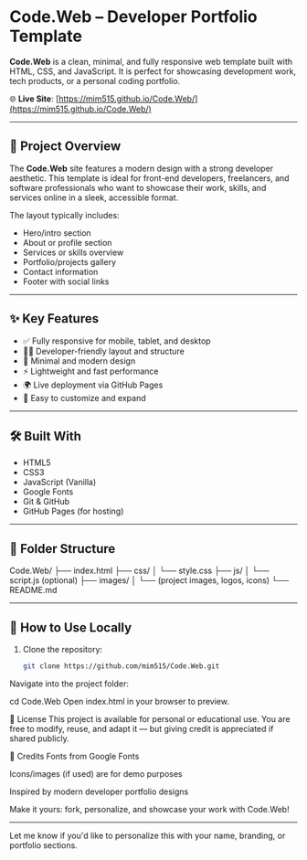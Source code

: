 
# Code.Web – Developer Portfolio Template

**Code.Web** is a clean, minimal, and fully responsive web template built with HTML, CSS, and JavaScript. It is perfect for showcasing development work, tech products, or a personal coding portfolio.

🌐 **Live Site**: [https://mim515.github.io/Code.Web/](https://mim515.github.io/Code.Web/)

---

## 📄 Project Overview

The **Code.Web** site features a modern design with a strong developer aesthetic. This template is ideal for front-end developers, freelancers, and software professionals who want to showcase their work, skills, and services online in a sleek, accessible format.

The layout typically includes:

- Hero/intro section  
- About or profile section  
- Services or skills overview  
- Portfolio/projects gallery  
- Contact information  
- Footer with social links

---

## ✨ Key Features

- ✅ Fully responsive for mobile, tablet, and desktop  
- 🧑‍💻 Developer-friendly layout and structure  
- 🎨 Minimal and modern design  
- ⚡ Lightweight and fast performance  
- 🌍 Live deployment via GitHub Pages  
- 🧱 Easy to customize and expand

---

## 🛠️ Built With

- HTML5  
- CSS3  
- JavaScript (Vanilla)  
- Google Fonts  
- Git & GitHub  
- GitHub Pages (for hosting)

---

## 📁 Folder Structure

Code.Web/
├── index.html
├── css/
│ └── style.css
├── js/
│ └── script.js (optional)
├── images/
│ └── (project images, logos, icons)
└── README.md



---

## 🚀 How to Use Locally

1. Clone the repository:
   ```bash
   git clone https://github.com/mim515/Code.Web.git
Navigate into the project folder:


cd Code.Web
Open index.html in your browser to preview.

📜 License
This project is available for personal or educational use. You are free to modify, reuse, and adapt it — but giving credit is appreciated if shared publicly.

🙌 Credits
Fonts from Google Fonts

Icons/images (if used) are for demo purposes

Inspired by modern developer portfolio designs

Make it yours: fork, personalize, and showcase your work with Code.Web!



---

Let me know if you'd like to personalize this with your name, branding, or portfolio sections.
